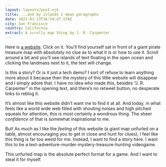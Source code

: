 ```yaml
---
layout: layouts/post.njk
title: ...and by islands I mean paragraphs
date: 2021-01-13T16:54:47.570Z
city: San Francisco
country: California
extract: A scrolly map thing by J. R. Carpenter
---
```


Here is [a website](http://luckysoap.com/andbyislands/). Click on it. You’ll find yourself sat in front of a giant pirate treasure map with absolutely no clue as to what it is or how to use it. Scroll around a bit and you’ll see islands of text floating in the open ocean and clicking the landmass next to it, the text will change.

Is this a story? Or is it just a tech demo? I sort of refuse to learn anything more about it because then the mystery of this little website will disappear and I simply adore that. I have no idea who made this, besides “J. R. Carpenter” in the opening text, and there’s no retweet button, no desperate links to reblog it.

It’s almost like this website didn’t want me to find it at all. And today, in what feels like a world wide web filled with shouting noises and high pitched squeals for attention, this is most certainly a wondrous thing. The sheer _confidence_ of that is somewhat inspirational to me.

But! As much as I like the _feeling_ of this website (a giant map unfurled on a table, almost encouraging you to get in close and hunt for clues), I feel like this thing is far too weird for me. Instead, I want to find a story here. I want this to be a text-adventure-murder-mystery-treasure-hunting videogame.

This unfurled map is the absolute perfect format for a game. And I want to steal it for myself.

